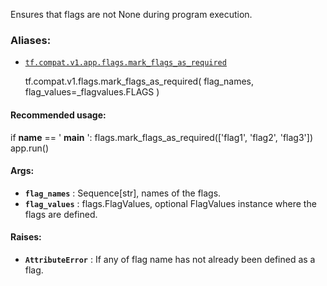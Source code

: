 Ensures that flags are not None during program execution.

### Aliases:

  * [`tf.compat.v1.app.flags.mark_flags_as_required`](/api_docs/python/tf/compat/v1/flags/mark_flags_as_required)

    
    
    tf.compat.v1.flags.mark_flags_as_required(
        flag_names,
        flag_values=_flagvalues.FLAGS
    )
    

#### Recommended usage:

if **name** == ' **main** ': flags.mark_flags_as_required(['flag1', 'flag2',
'flag3']) app.run()

#### Args:

  * **`flag_names`** : Sequence[str], names of the flags.
  * **`flag_values`** : flags.FlagValues, optional FlagValues instance where the flags are defined.

#### Raises:

  * **`AttributeError`** : If any of flag name has not already been defined as a flag.

